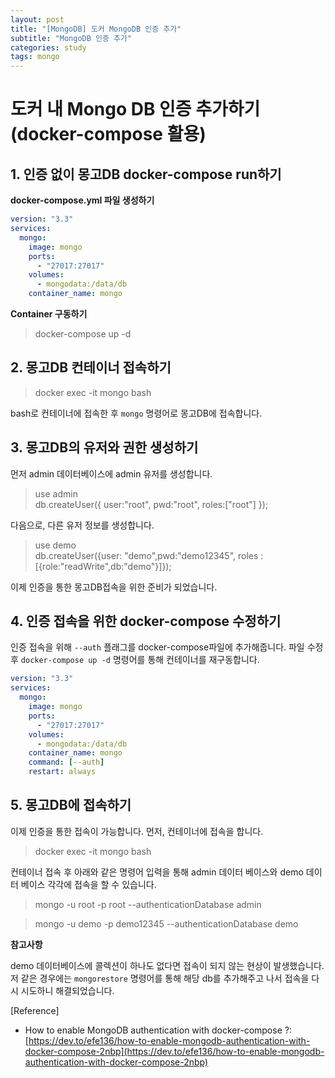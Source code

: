 ```yaml
---
layout: post
title: "[MongoDB] 도커 MongoDB 인증 추가"
subtitle: "MongoDB 인증 추가"
categories: study
tags: mongo
---
```


# 도커 내 Mongo DB 인증 추가하기(docker-compose 활용)

## 1. 인증 없이 몽고DB docker-compose run하기

**docker-compose.yml 파일 생성하기**

```yml
version: "3.3"
services:
  mongo:
    image: mongo
    ports:
      - "27017:27017"
    volumes:
      - mongodata:/data/db
    container_name: mongo
```

**Container 구동하기**

> docker-compose up -d

## 2. 몽고DB 컨테이너 접속하기

> docker exec -it mongo bash

bash로 컨테이너에 접속한 후 `mongo` 명령어로 몽고DB에 접속합니다.

## 3. 몽고DB의 유저와 권한 생성하기

먼저 admin 데이터베이스에 admin 유저를 생성합니다.

> use admin  
> db.createUser({ user:"root", pwd:"root", roles:["root"] });

다음으로, 다른 유저 정보를 생성합니다.

> use demo  
> db.createUser({user: "demo",pwd:"demo12345", roles :[{role:"readWrite",db:"demo"}]});

이제 인증을 통한 몽고DB접속을 위한 준비가 되었습니다.

## 4. 인증 접속을 위한 docker-compose 수정하기

인증 접속을 위해 `--auth` 플래그를 docker-compose파일에 추가해줍니다. 파일 수정 후 `docker-compose up -d` 명령어를 통해 컨테이너를 재구동합니다.

```yml
version: "3.3"
services:
  mongo:
    image: mongo
    ports:
      - "27017:27017"
    volumes:
      - mongodata:/data/db
    container_name: mongo
    command: [--auth]
    restart: always
```

## 5. 몽고DB에 접속하기

이제 인증을 통한 접속이 가능합니다.
먼저, 컨테이너에 접속을 합니다.

> docker exec -it mongo bash

컨테이너 접속 후 아래와 같은 명령어 입력을 통해 admin 데이터 베이스와 demo 데이터 베이스 각각에 접속을 할 수 있습니다.

> mongo -u root -p root --authenticationDatabase admin

> mongo -u demo -p demo12345 --authenticationDatabase demo

**참고사항**

demo 데이터베이스에 콜렉션이 하나도 없다면 접속이 되지 않는 현상이 발생했습니다. 저 같은 경우에는 `mongorestore` 명령어를 통해 해당 db를 추가해주고 나서 접속을 다시 시도하니 해결되었습니다.

[Reference]

- How to enable MongoDB authentication with docker-compose ?: [https://dev.to/efe136/how-to-enable-mongodb-authentication-with-docker-compose-2nbp](https://dev.to/efe136/how-to-enable-mongodb-authentication-with-docker-compose-2nbp)
